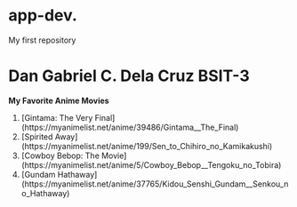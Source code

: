 # app-dev.
My first repository

# Dan Gabriel C. Dela Cruz BSIT-3
**My Favorite Anime Movies**
<html>
  <head> </head>
<body>
<ol>
  <li>[Gintama: The Very Final](https://myanimelist.net/anime/39486/Gintama__The_Final)</li>
  <li>[Spirited Away](https://myanimelist.net/anime/199/Sen_to_Chihiro_no_Kamikakushi)</li>
  <li>[Cowboy Bebop: The Movie](https://myanimelist.net/anime/5/Cowboy_Bebop__Tengoku_no_Tobira)</li>
  <li>[Gundam Hathaway](https://myanimelist.net/anime/37765/Kidou_Senshi_Gundam__Senkou_no_Hathaway)</li>
</ol>
  </body>
</html>
